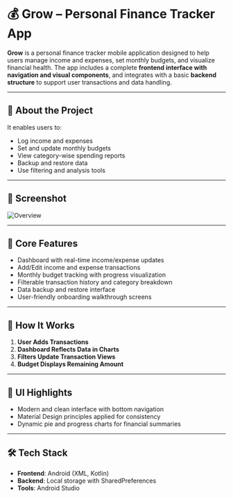 # 💰 Grow – Personal Finance Tracker App

**Grow** is a personal finance tracker mobile application designed to help users manage income and expenses, set monthly budgets, and visualize financial health. The app includes a complete **frontend interface with navigation and visual components**, and integrates with a basic **backend structure** to support user transactions and data handling.

---

## 📝 About the Project

It enables users to:

- Log income and expenses  
- Set and update monthly budgets  
- View category-wise spending reports  
- Backup and restore data  
- Use filtering and analysis tools  

---

## 📸 Screenshot

![Overview](assets/)

---

## 📱 Core Features

- Dashboard with real-time income/expense updates  
- Add/Edit income and expense transactions  
- Monthly budget tracking with progress visualization  
- Filterable transaction history and category breakdown  
- Data backup and restore interface  
- User-friendly onboarding walkthrough screens  

---

## 🧠 How It Works

1. **User Adds Transactions**  
2. **Dashboard Reflects Data in Charts**  
3. **Filters Update Transaction Views**  
4. **Budget Displays Remaining Amount**  

---

## 🌈 UI Highlights

- Modern and clean interface with bottom navigation  
- Material Design principles applied for consistency  
- Dynamic pie and progress charts for financial summaries  

---

## 🛠 Tech Stack

- **Frontend**: Android (XML, Kotlin)  
- **Backend**: Local storage with SharedPreferences  
- **Tools**: Android Studio  
